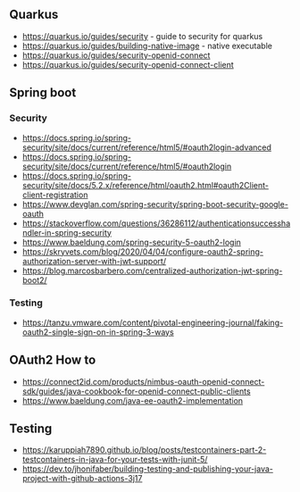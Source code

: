 




## Quarkus

* https://quarkus.io/guides/security - guide to security for quarkus
* https://quarkus.io/guides/building-native-image - native executable
* https://quarkus.io/guides/security-openid-connect
* https://quarkus.io/guides/security-openid-connect-client

## Spring boot

### Security
* https://docs.spring.io/spring-security/site/docs/current/reference/html5/#oauth2login-advanced
* https://docs.spring.io/spring-security/site/docs/current/reference/html5/#oauth2login
* https://docs.spring.io/spring-security/site/docs/5.2.x/reference/html/oauth2.html#oauth2Client-client-registration
* https://www.devglan.com/spring-security/spring-boot-security-google-oauth
* https://stackoverflow.com/questions/36286112/authenticationsuccesshandler-in-spring-security
* https://www.baeldung.com/spring-security-5-oauth2-login
* https://skryvets.com/blog/2020/04/04/configure-oauth2-spring-authorization-server-with-jwt-support/
* https://blog.marcosbarbero.com/centralized-authorization-jwt-spring-boot2/


### Testing
* https://tanzu.vmware.com/content/pivotal-engineering-journal/faking-oauth2-single-sign-on-in-spring-3-ways

## OAuth2 How to
* https://connect2id.com/products/nimbus-oauth-openid-connect-sdk/guides/java-cookbook-for-openid-connect-public-clients
* https://www.baeldung.com/java-ee-oauth2-implementation


## Testing
* https://karuppiah7890.github.io/blog/posts/testcontainers-part-2-testcontainers-in-java-for-your-tests-with-junit-5/
* https://dev.to/jhonifaber/building-testing-and-publishing-your-java-project-with-github-actions-3j17